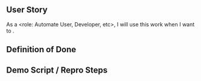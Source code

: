 <!-- /!\ Please ensure that you are NOT disclosing any customer information without their consent /!\ -->

## User Story

As a <role: Automate User, Developer, etc>, I will use this work when I want to <use case>.

## Definition of Done

## Demo Script / Repro Steps

